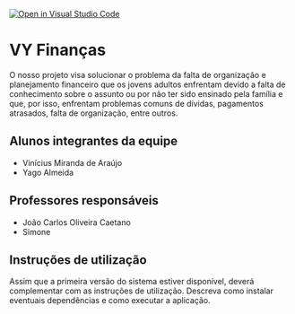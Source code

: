 [![Open in Visual Studio Code](https://classroom.github.com/assets/open-in-vscode-718a45dd9cf7e7f842a935f5ebbe5719a5e09af4491e668f4dbf3b35d5cca122.svg)](https://classroom.github.com/online_ide?assignment_repo_id=10861966&assignment_repo_type=AssignmentRepo)

# VY Finanças

O nosso projeto visa solucionar o problema da falta de organização e planejamento financeiro que os jovens adultos enfrentam devido a falta de conhecimento sobre o assunto ou por não ter sido ensinado pela família e que, por isso, enfrentam problemas comuns de dívidas, pagamentos atrasados, falta de organização, entre outros.

## Alunos integrantes da equipe

* Vinícius Miranda de Araújo
* Yago Almeida

## Professores responsáveis

* João Carlos Oliveira Caetano
* Simone

## Instruções de utilização

Assim que a primeira versão do sistema estiver disponível, deverá complementar com as instruções de utilização. Descreva como instalar eventuais dependências e como executar a aplicação.
